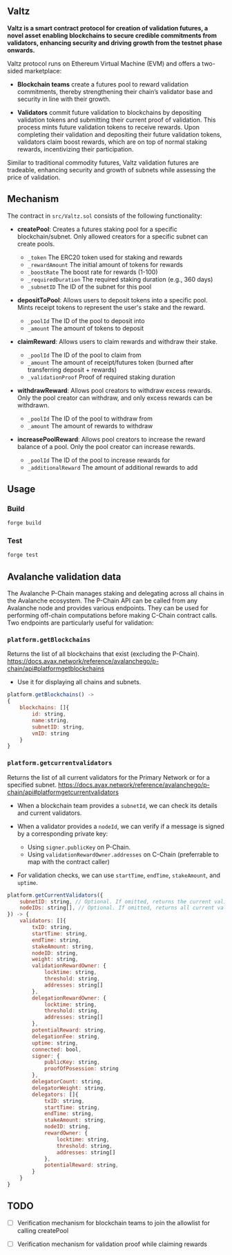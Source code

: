 ## Valtz

**Valtz is a smart contract protocol for creation of validation futures, a novel asset enabling blockchains to secure credible commitments from validators, enhancing security and driving growth from the testnet phase onwards.**

Valtz protocol runs on Ethereum Virtual Machine (EVM) and offers a two-sided marketplace:

- **Blockchain teams** create a futures pool to reward validation commitments, thereby strengthening their chain’s validator base and security in line with their growth.

- **Validators** commit future validation to blockchains by depositing validation tokens and submitting their current proof of validation. This process mints future validation tokens to receive rewards. Upon completing their validation and depositing their future validation tokens, validators claim boost rewards, which are on top of normal staking rewards, incentivizing their participation.

Similar to traditional commodity futures, Valtz validation futures are tradeable, enhancing security and growth of subnets while assessing the price of validation.

## Mechanism

The contract in `src/Valtz.sol` consists of the following functionality:

- **createPool**: Creates a futures staking pool for a specific blockchain/subnet. Only allowed creators for a specific subnet can create pools.
    - `_token` The ERC20 token used for staking and rewards
    - `_rewardAmount` The initial amount of tokens for rewards
    - `_boostRate` The boost rate for rewards (1-100)
    - `_requiredDuration` The required staking duration (e.g., 360 days)
    - `_subnetID` The ID of the subnet for this pool

- **depositToPool**: Allows users to deposit tokens into a specific pool. Mints receipt tokens to represent the user's stake and the reward.
    - `_poolId` The ID of the pool to deposit into
    - `_amount` The amount of tokens to deposit

- **claimReward**: Allows users to claim rewards and withdraw their stake.
    - `_poolId` The ID of the pool to claim from
    - `_amount` The amount of receipt/futures token (burned after transferring deposit + rewards)
    - `_validationProof` Proof of required staking duration

- **withdrawReward**: Allows pool creators to withdraw excess rewards. Only the pool creator can withdraw, and only excess rewards can be withdrawn.
    - `_poolId` The ID of the pool to withdraw from
    - `_amount` The amount of rewards to withdraw

- **increasePoolReward**: Allows pool creators to increase the reward balance of a pool. Only the pool creator can increase rewards.
    - `_poolId` The ID of the pool to increase rewards for
    - `_additionalReward` The amount of additional rewards to add

## Usage

### Build

```sh
forge build
```

### Test

```sh
forge test
```

## Avalanche validation data

The Avalanche P-Chain manages staking and delegating across all chains in the Avalanche ecosystem. The P-Chain API can be called from any Avalanche node and provides various endpoints. They can be used for performing off-chain computations before making C-Chain contract calls. Two endpoints are particularly useful for validation:

### **`platform.getBlockchains`**

Returns the list of all blockchains that exist (excluding the P-Chain). https://docs.avax.network/reference/avalanchego/p-chain/api#platformgetblockchains

   - Use it for displaying all chains and subnets.

```js
platform.getBlockchains() ->
{
    blockchains: []{
        id: string,
        name:string,
        subnetID: string,
        vmID: string
    }
}
```

### **`platform.getcurrentvalidators`**

Returns the list of all current validators for the Primary Network or for a specified subnet. https://docs.avax.network/reference/avalanchego/p-chain/api#platformgetcurrentvalidators

  - When a blockchain team provides a `subnetId`, we can check its details and current validators.

  - When a validator provides a `nodeId`, we can verify if a message is signed by a corresponding private key:
      - Using `signer.publicKey` on P-Chain.
      - Using `validationRewardOwner.addresses` on C-Chain (preferrable to map with the contract caller)

  - For validation checks, we can use `startTime`, `endTime`, `stakeAmount`, and `uptime`.

```js
platform.getCurrentValidators({
    subnetID: string, // Optional. If omitted, returns the current validators of the Primary Network
    nodeIDs: string[], // Optional. If omitted, returns all current validators. If a specified nodeID is not in the set of current validators, it is not inclunded in the response.
}) -> {
    validators: []{
        txID: string,
        startTime: string,
        endTime: string,
        stakeAmount: string,
        nodeID: string,
        weight: string,
        validationRewardOwner: {
            locktime: string,
            threshold: string,
            addresses: string[]
        },
        delegationRewardOwner: {
            locktime: string,
            threshold: string,
            addresses: string[]
        },
        potentialReward: string,
        delegationFee: string,
        uptime: string,
        connected: bool,
        signer: {
            publicKey: string,
            proofOfPosession: string
        },
        delegatorCount: string,
        delegatorWeight: string,
        delegators: []{
            txID: string,
            startTime: string,
            endTime: string,
            stakeAmount: string,
            nodeID: string,
            rewardOwner: {
                locktime: string,
                threshold: string,
                addresses: string[]
            },
            potentialReward: string,
        }
    }
}
```

## TODO

- [ ] Verification mechanism for blockchain teams to join the allowlist for calling createPool
- [ ] Verification mechanism for validation proof while claiming rewards


